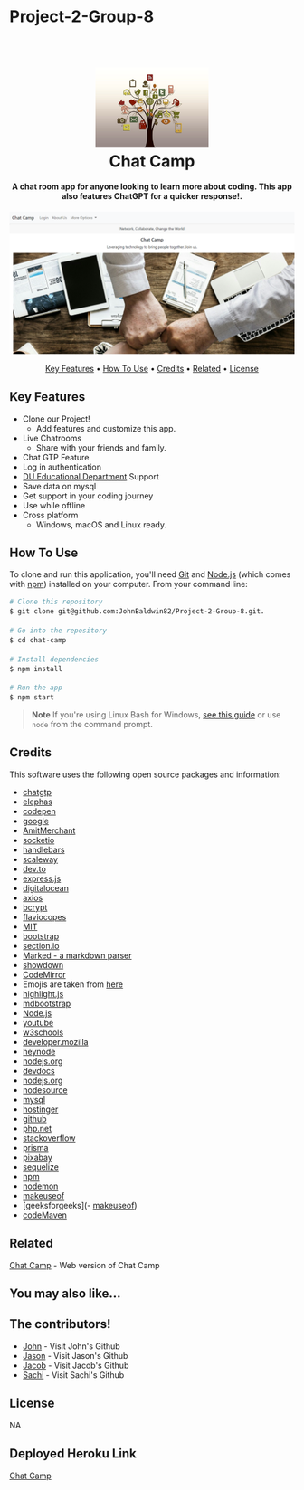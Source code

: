 # Project-2-Group-8

<h1 align="center">
  <br>
  <a href="http://"><img src="public/images/tree-200795_640.jpg" alt="LOGO Image" width="200"></a>
  <br>
  Chat Camp
  <br>
</h1>

<h4 align="center">A chat room app for anyone looking to learn more about coding. This app also features ChatGPT for a quicker response!<a href="" target="_blank"></a>.</h4>

<p align="center">
  <a href=""><img src="public/images/chatcamp.png"></a>
</p>

<p align="center">
  <a href="#key-features">Key Features</a> •
  <a href="#how-to-use">How To Use</a> •
  <a href="#credits">Credits</a> •
  <a href="#related">Related</a> •
  <a href="#license">License</a>
</p>

## Key Features

* Clone our Project!
  - Add features and customize this app.
* Live Chatrooms
  - Share with your friends and family.
* Chat GTP Feature  
* Log in authentication
* [DU Educational Department](slack) Support
* Save data on mysql
* Get support in your coding journey
* Use while offline
* Cross platform
  - Windows, macOS and Linux ready.

## How To Use

To clone and run this application, you'll need [Git](https://git-scm.com) and [Node.js](https://nodejs.org/en/download/) (which comes with [npm](http://npmjs.com)) installed on your computer. From your command line:

```bash
# Clone this repository
$ git clone git@github.com:JohnBaldwin82/Project-2-Group-8.git.

# Go into the repository
$ cd chat-camp

# Install dependencies
$ npm install

# Run the app
$ npm start
```

> **Note**
> If you're using Linux Bash for Windows, [see this guide](https://www.howtogeek.com/261575/how-to-run-graphical-linux-desktop-applications-from-windows-10s-bash-shell/) or use `node` from the command prompt.

## Credits

This software uses the following open source packages and information:
- [chatgtp](https://platform.openai.com/account/api-keys)
- [elephas](https://elephas.app/blog/how-to-get-chatgpt-api-key/)
- [codepen](https://codepen.io/stack-findover/pen/)
- [google](https://www.google.com)
- [AmitMerchant](https://github.com/amitmerchant1990)
- [socketio](https://socket.io/)
- [handlebars](https://handlebarsjs.com/)
- [scaleway](https://www.scaleway.com/en/docs/tutorials/socket-io/)
- [dev.to](https://dev.to/cglikpo/getting-started-with-socket-io-7m4)
- [express.js](https://expressjs.com/)
- [digitalocean](https://www.digitalocean.com/community/tutorials/nodejs-express-basics)
- [axios](https://socket.dev/npm/package/axios/dependencies)
- [bcrypt](https://www.npmjs.com/package/bcrypt)
- [flaviocopes](https://flaviocopes.com/javascript-bcrypt/)
- [MIT](https://integrity.mit.edu/handbook/writing-code)
- [bootstrap](https://getbootstrap.com/docs/5.3/)
- [section.io](https://www.section.io/engineering-education/session-management-in-nodejs-using-expressjs-and-express-session/)
- [Marked - a markdown parser](https://github.com/chjj/marked)
- [showdown](http://showdownjs.github.io/showdown/)
- [CodeMirror](http://codemirror.net/)
- Emojis are taken from [here](https://github.com/arvida/emoji-cheat-sheet.com)
- [highlight.js](https://highlightjs.org/)
- [mdbootstrap](https://mdbootstrap.com/)
- [Node.js](https://nodejs.org/)
- [youtube](https://youtube.com)
- [w3schools](https://www.w3schools.com/)
- [developer.mozilla](https://developer.mozilla.org/)
- [heynode](https://heynode.com/tutorial/what-packagejson/)
- [nodejs.org](https://nodejs.org/en/docs)
- [devdocs](https://devdocs.io/node/)
- [nodejs.org](https://nodejs.org/)
- [nodesource](https://nodesource.com/blog/the-basics-of-package-json/)
- [mysql](https://www.mysql.com/)
- [hostinger](https://www.hostinger.com/tutorials/what-is-mysql/)
- [github](https://github.com/)
- [php.net](https://www.php.net/manual/en/mysql.php)
- [stackoverflow](https://stackoverflow.com/)
- [prisma](https://www.prisma.io/docs/concepts/database-connectors/mysql)
- [pixabay](https://pixabay.com/)
- [sequelize](https://sequelize.org/)
- [npm](https://www.npmjs.com/package)
- [nodemon](https://nodemon.io/)
- [makeuseof](https://www.makeuseof.com/nodemon-node-js-monitor/)
- [geeksforgeeks](- [makeuseof](https://www.makeuseof.com/nodemon-node-js-monitor/))
- [codeMaven](https://code-maven.com/introduction-to-handlebars-javascript-templating-system)


## Related

[Chat Camp](https://github.com/....) - Web version of Chat Camp


## You may also like... 
## The contributors!
- [John](https://github.com/JohnBaldwin82/) - Visit John's Github
- [Jason](https://github.com/Jason-Kodama) - Visit Jason's Github
- [Jacob](https://github.com/JMHupfer) - Visit Jacob's Github
- [Sachi](https://github.com/kaleikautakaoka) - Visit Sachi's Github

## License

NA

## Deployed Heroku Link

<a href="https://chat-camp.herokuapp.com/">Chat Camp<a>
